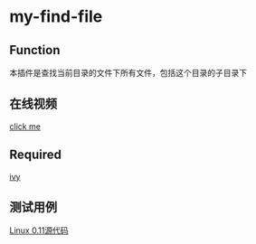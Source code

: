 # my-find-file
## Function
本插件是查找当前目录的文件下所有文件，包括这个目录的子目录下

## 在线视频
[click me](https://www.bilibili.com/video/BV1S54y1Y7f2/)

## Required
[ivy](https://elpa.gnu.org/packages/ivy.html)

## 测试用例
[Linux 0.11源代码](https://github.com/IammyselfYBX/learn_linux-0.11)
